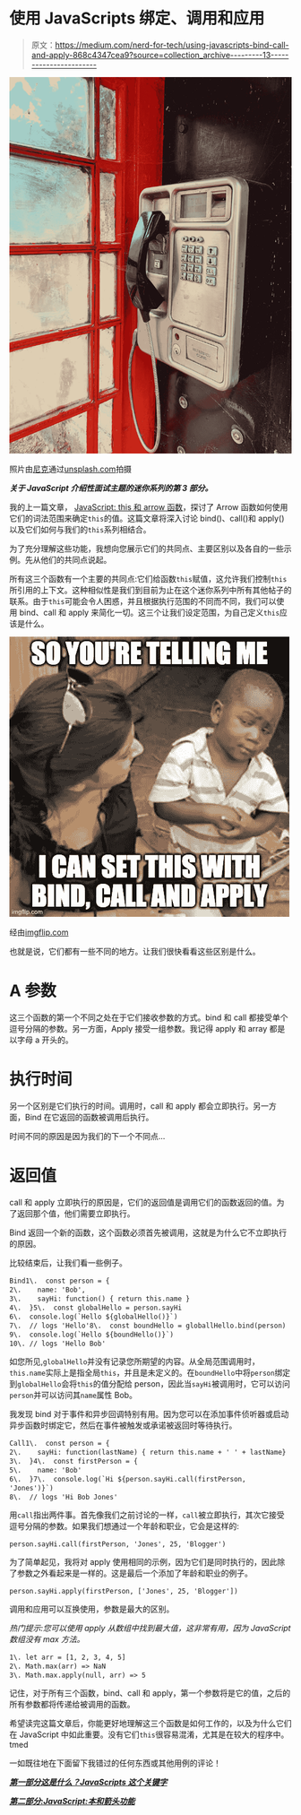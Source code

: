 # 使用 JavaScripts 绑定、调用和应用

> 原文：<https://medium.com/nerd-for-tech/using-javascripts-bind-call-and-apply-868c4347cea9?source=collection_archive---------13----------------------->

![](img/30fa904a13326397da5c652e12df5a6f.png)

照片由[尼克](https://unsplash.com/@helloimnik)通过[unsplash.com](https://unsplash.com/photos/4iQ3cUsE42U)拍摄

***关于 JavaScript 介绍性面试主题的迷你系列的第 3 部分。***

我的上一篇文章， [JavaScript: this 和 arrow 函数](/nerd-for-tech/javascript-this-and-arrow-functions-215a90973a05)，探讨了 Arrow 函数如何使用它们的词法范围来确定`this`的值。这篇文章将深入讨论 bind()、call()和 apply()以及它们如何与我们的`this`系列相结合。

为了充分理解这些功能，我想向您展示它们的共同点、主要区别以及各自的一些示例。先从他们的共同点说起。

所有这三个函数有一个主要的共同点:它们给函数`this`赋值，这允许我们控制`this`所引用的上下文。这种相似性是我们到目前为止在这个迷你系列中所有其他帖子的联系。由于`this`可能会令人困惑，并且根据执行范围的不同而不同，我们可以使用 bind、call 和 apply 来简化一切。这三个让我们设定范围，为自己定义`this`应该是什么。

![](img/5f41cb672c6074f992035d8b67d7286b.png)

经由[imgflip.com](https://imgflip.com/memegenerator)

也就是说，它们都有一些不同的地方。让我们很快看看这些区别是什么。

# A 参数

这三个函数的第一个不同之处在于它们接收参数的方式。bind 和 call 都接受单个逗号分隔的参数。另一方面，Apply 接受一组参数。我记得 apply 和 array 都是以字母 a 开头的。

# 执行时间

另一个区别是它们执行的时间。调用时，call 和 apply 都会立即执行。另一方面，Bind 在它返回的函数被调用后执行。

时间不同的原因是因为我们的下一个不同点…

# 返回值

call 和 apply 立即执行的原因是，它们的返回值是调用它们的函数返回的值。为了返回那个值，他们需要立即执行。

Bind 返回一个新的函数，这个函数必须首先被调用，这就是为什么它不立即执行的原因。

比较结束后，让我们看一些例子。

```
Bind1\.  const person = {
2\.    name: 'Bob',
3\.    sayHi: function() { return this.name }
4\.  }5\.  const globalHello = person.sayHi
6\.  console.log(`Hello ${globalHello()}`) 
7\.  // logs 'Hello'8\.  const boundHello = globallHello.bind(person)
9\.  console.log(`Hello ${boundHello()}`)
10\. // logs 'Hello Bob'
```

如您所见,`globalHello`并没有记录您所期望的内容。从全局范围调用时，`this.name`实际上是指全局`this`，并且是未定义的。在`boundHello`中将`person`绑定到`globalHello`会将`this`的值分配给 person，因此当`sayHi`被调用时，它可以访问`person`并可以访问其`name`属性 Bob。

我发现 bind 对于事件和异步回调特别有用。因为您可以在添加事件侦听器或启动异步函数时绑定它，然后在事件被触发或承诺被返回时等待执行。

```
Call1\.  const person = {
2\.    sayHi: function(lastName) { return this.name + ' ' + lastName}
3\.  }4\.  const firstPerson = {
5\.    name: 'Bob'
6\.  }7\.  console.log(`Hi ${person.sayHi.call(firstPerson, 'Jones')}`)
8\.  // logs 'Hi Bob Jones'
```

用`call`指出两件事。首先像我们之前讨论的一样，`call`被立即执行，其次它接受逗号分隔的参数。如果我们想通过一个年龄和职业，它会是这样的:

```
person.sayHi.call(firstPerson, 'Jones', 25, 'Blogger')
```

为了简单起见，我将对 apply 使用相同的示例，因为它们是同时执行的，因此除了参数之外看起来是一样的。这是最后一个添加了年龄和职业的例子。

```
person.sayHi.apply(firstPerson, ['Jones', 25, 'Blogger'])
```

调用和应用可以互换使用，参数是最大的区别。

*热门提示:您可以使用 apply 从数组中找到最大值，这非常有用，因为 JavaScript 数组没有 max 方法。*

```
1\. let arr = [1, 2, 3, 4, 5]
2\. Math.max(arr) => NaN
3\. Math.max.apply(null, arr) => 5
```

记住，对于所有三个函数，bind、call 和 apply，第一个参数将是它的值，之后的所有参数都将传递给被调用的函数。

希望读完这篇文章后，你能更好地理解这三个函数是如何工作的，以及为什么它们在 JavaScript 中如此重要。没有它们`this`很容易混淆，尤其是在较大的程序中。tmed

一如既往地在下面留下我错过的任何东西或其他用例的评论！

[***第一部分这是什么？JavaScripts 这个关键字***](/nerd-for-tech/what-is-this-javascripts-this-keyword-23cc6fab741a)

[***第二部分:JavaScript:本和箭头功能***](/nerd-for-tech/javascript-this-and-arrow-functions-215a90973a05)